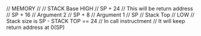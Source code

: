 //     MEMORY 
//
// STACK Base  HIGH
// SP + 24   // This will be return address
// SP + 16   // Argument 2
// SP + 8    // Argument 1
// SP        // Stack Top
//						 LOW
// Stack size is SP - STACK TOP == 24
// In call instructment
// It will keep return address at 0(SP)